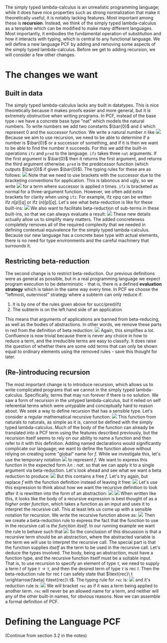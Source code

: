 The simply typed lambda-calculus is an unrealistic programming language; while it does have nice properties such as strong normalization that make it theoretically useful, it is notably lacking features. Most important among these is **recursion**.
Instead, we think of the simply typed lambda-calculus as a template which can be modified to make many different languages. Most importantly, it embodies the fundamental operation of substitution and how it interacts with typing, which is central to any functional language. We will define a new language PCF by adding and removing some aspects of the simply typed lambda-calculus. Before we get to adding recursion, we will consider a few other changes.
# The changes we want
## Built in data
The simply typed lambda-calculus lacks any built in datatypes. This is nice theoretically because it makes proofs easier and more general, but it is extremely obstructive when writing programs. In PCF, instead of the base type $\iota$ we have a concrete base type "nat" which models the natural numbers. 
To write numbers we add two constants $\bar{0}$ and $\bar{s}$ which represent 0 and the successor function. We write a natural number $n$ like ![](Pasted%20image%2020231120151940.png)
Because we aim to use recursion, we need to be able to determine if a number is $\bar{0}$ or a successor of something, and if it is then we want to be able to find the number it succeeds. For this we add the built-in operations `ifz` and `pred` to the language.
`ifz` takes three `nat` arguments. If the first argument is $\bar{0}$ then it returns the first argument, and returns the third argument otherwise.
`pred` is the predecessor function (which outputs $\bar{0}$ if given $\bar{0}$).
The typing rules for these are as follows:
![](Pasted%20image%2020231120152309.png)
Note that we need to use brackets with the successor due to the bracketing conventions for application. This is laborious and ugly, so we write ![](Pasted%20image%2020231120152616.png) for a term where successor is applied $n$ times.
`ifz` is bracketed as normal for a three-argument function. However, we often add extra brackets for clarity when using `ifz`. For example, $\text{ifz}\ npq$ can be written $\text{ifz}\ n[p][q]$ or $\text{ifz}\ (n)[p][q]$.
Let's see what beta-reduction is like for these built-ins:
![](Pasted%20image%2020231120152908.png)
We also want to facilitate beta-reduction of sub-terms in these built-ins, so that we can always evaluate a result:
![](Pasted%20image%2020231120153126.png)
These new details actually allow us to simplify many matters. The added concreteness completely removes all of the required complexity that we needed in defining contextual equivalence for the simply typed lambda-calculus. Because our new language has a concrete base type with actual elements, there is no need for type environments and the careful machinery that surrounds it.
## Restricting beta-reduction
The second change is to restrict beta-reduction. Our previous definitions were as general as possible, but in a real programming language we expect program execution to be deterministic - that is, there is a defined **evaluation strategy** which is taken in the same way every time. In PCF we choose the "leftmost, outermost" strategy where a subterm can only reduce if:
1. It is by one of the rules given above for succ/pred/ifz
2. The subterm is on the left hand side of an application

This means that arguments of applications are banned from beta-reducing, as well as the bodies of abstractions. In other words, we remove these parts in red from the definition of beta reduction:
![](Pasted%20image%2020231120153915.png)
Again, this simplifies a lot. Confluence is now trivial because there is never any choice in how to reduce a term, and the irreducible terms are easy to classify. It does raise the question of whether there are some odd terms that can only be shown equal to ordinary elements using the removed rules - save this thought for later.
## (Re-)introducing recursion
The most important change is to introduce recursion, which allows us to write complicated programs that we cannot in the simply typed lambda-calculus. Specifically, terms that may run forever if there is no solution. We saw a form of recursion in the untyped lambda-calculus, but it relied on self referential terms which were untypable and conceptually hard to reason about. We seek a way to define recursion that has a sensible type.
Let's consider a regular mathematical recursive function:
![](Pasted%20image%2020231120154944.png)
This function from naturals to naturals, as simple as it is, cannot be defined with the simply typed lambda-calculus.
Much of the body of the function can already be translated into a PCF term using the features described previously, but the recursion itself seems to rely on our ability to name a function and then refer to it with this definition. Adding named declarations would significantly complicate our language; we want to define the function above without relying on creating some "global" name for $f$. While we investigate this, let's use the temporary notation
![](Pasted%20image%2020231120155203.png)
to represent $f$. 
We want to express this function in the expected form $\lambda n:nat.$ so that we can apply it to a single argument via beta-reduction. Let's look ahead and see what we want a beta reduction to produce:
![](Pasted%20image%2020231120160047.png)
But this contains a free $f$. Let's try again, but replace $f$ with the function definition instead of leaving it free:
![](Pasted%20image%2020231120160353.png)
Let's use this expression to think about how we want the recursive definition to look after it is rewritten into the form of an abstraction:
![](Pasted%20image%2020231120160644.png)
![](Pasted%20image%2020231120160717.png)
When written like this, it looks like the body of a recursive expression is best thought of as a *higher order function*, which takes a function as an input and uses it to interpret the recursive call. This at least lets us come up with a sensible notation for recursion. We write the recursive function above as:
![](Pasted%20image%2020231120160915.png)
Then we create a beta-reduction rule to express the fact that the function to use in the recursive call is *the function itself*. In our running example we want the rule to behave such that
![](Pasted%20image%2020231120161021.png)
So the conclusion of this discussion is that a recursive term should be an abstraction, where the abstracted variable is the term we will use to interpret the recursive call. The special part is that the function supplies *itself* as the term to be used in the recursive call.
Let's deduce the types involved. The body, being an abstraction, must have a function type, and the recursive function itself must be a suitable input. That is, to use recursion to specify an element of type $\tau$, we need to supply a term $t$ of type $\tau \rightarrow \tau$, and then the desired term of type $\tau$ is $\text{rec}\ t$. Then the beta-reduction rule for $\text{rec}\ t$ can safely state that $\text{rec}\ t \xrightarrow{\beta} t\text{rec}\ t$.
The typing rule for `rec` is:
![](Pasted%20image%2020231120163431.png)
and it's reduction rule is:
![](Pasted%20image%2020231120163446.png)
We will bracket `rec` as if it was a term being applied to another term. `rec` will never be an allowed name for a term, and neither will any of the other built-in names, for obvious reasons.
Now we can assemble a formal definition of PCF.
# Defining the Language PCF
(Continue from section 3.2 in the notes)